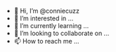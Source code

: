 - 👋 Hi, I’m @conniecuzz
- 👀 I’m interested in ...
- 🌱 I’m currently learning ...
- 💞️ I’m looking to collaborate on ...
- 📫 How to reach me ...

<!---
conniecuzz/conniecuzz is a ✨ special ✨ repository because its `README.md` (this file) appears on your GitHub profile.
You can click the Preview link to take a look at your changes.
--->
